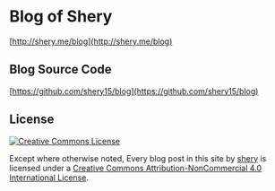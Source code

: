 # Blog of Shery
[http://shery.me/blog](http://shery.me/blog)
## Blog Source Code
[https://github.com/shery15/blog](https://github.com/shery15/blog)
## License

<a rel="license" href="http://creativecommons.org/licenses/by-nc/4.0/"><img alt="Creative Commons License" style="border-width:0" src="https://i.creativecommons.org/l/by-nc/4.0/88x31.png" /></a>

Except where otherwise noted, Every blog post in this site by <a xmlns:cc="http://creativecommons.org/ns#" href="http://www.shery.me" property="cc:attributionName" rel="cc:attributionURL">shery</a> is licensed under a <a rel="license" href="http://creativecommons.org/licenses/by-nc/4.0/">Creative Commons Attribution-NonCommercial 4.0 International License</a>.
